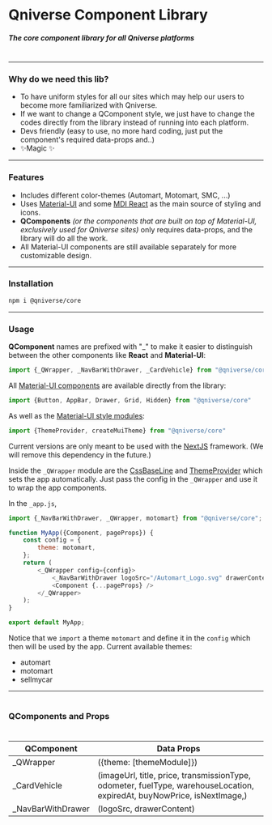 # Qniverse Component Library
#### _The core component library for all Qniverse platforms_
#
#
***
### Why do we need this lib?
- To have uniform styles for all our sites which may help our users to become more familiarized with Qniverse.
- If we want to change a QComponent style, we just have to change the codes directly from the library instead of running into each platform.
- Devs friendly (easy to use, no more hard coding, just put the component's required data-props and..)
- ✨Magic ✨
***
### Features
- Includes different color-themes (Automart, Motomart, SMC, ...)
- Uses [Material-UI](https://material-ui.com/) and some [MDI React](https://www.npmjs.com/package/@mdi/react) as the main source of styling and icons.
- **QComponents** _(or the components that are built on top of Material-UI, exclusively used for Qniverse sites)_ only requires data-props, and the library will do all the work.
- All Material-UI components are still available separately for more customizable design.
***
### Installation
```sh
npm i @qniverse/core
```
***
### Usage
**QComponent** names are prefixed with "_" to make it easier to distinguish between the other components like **React** and **Material-UI**:
```javascript
import {_QWrapper, _NavBarWithDrawer, _CardVehicle} from "@qniverse/core"
```

All [Material-UI components](https://material-ui.com/getting-started/usage/) are available directly from the library:
```javascript
import {Button, AppBar, Drawer, Grid, Hidden} from "@qniverse/core"
```
As well as the [Material-UI style modules](https://material-ui.com/styles/basics/):
```javascript
import {ThemeProvider, createMuiTheme} from "@qniverse/core"
```

Current versions are only meant to be used with the [NextJS](https://nextjs.org/) framework.
(We will remove this dependency in the future.)

Inside the `_QWrapper` module are the [CssBaseLine](https://material-ui.com/components/css-baseline/) and [ThemeProvider](https://material-ui.com/styles/api/#themeprovider) which sets the app automatically. Just pass the config in the `_QWrapper` and use it to wrap the app components.

In the `_app.js`,
```javascript
import {_NavBarWithDrawer, _QWrapper, motomart} from "@qniverse/core";

function MyApp({Component, pageProps}) {
    const config = {
        theme: motomart,
    };
    return (
        <_QWrapper config={config}>
            <_NavBarWithDrawer logoSrc="/Automart_Logo.svg" drawerContent={"hi from Drawer"} />
            <Component {...pageProps} />
        </_QWrapper>
    );
}

export default MyApp;
```
Notice that we `import` a theme `motomart` and define it in the `config` which then will be used by the app.
Current available themes:
- automart
- motomart
- sellmycar

***
#
### QComponents and Props
#
| QComponent | Data Props | 
| ------ | ------ |
| _QWrapper | ({theme: [themeModule]}) |
| _CardVehicle | (imageUrl, title, price, transmissionType, odometer, fuelType, warehouseLocation,  expiredAt, buyNowPrice, isNextImage,) |
| _NavBarWithDrawer | (logoSrc, drawerContent) |
